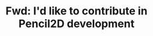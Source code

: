 ---
title: 'Fwd: I\''d like to contribute in Pencil2D development'
redirect_to:
  - 'https://discuss.pencil2d.org/t/fwd-i-d-like-to-contribute-in-pencil2d-development/487'
---